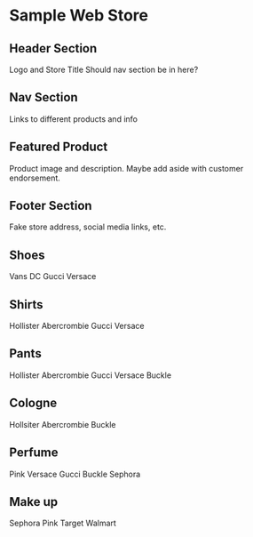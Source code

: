 # Sample Web Store
## Header Section
Logo and Store Title
Should nav section be in here?
## Nav Section
Links to different products and info
## Featured Product
Product image and description. Maybe add aside with customer endorsement.
## Footer Section
Fake store address, social media links, etc.

## Shoes
Vans
DC
Gucci
Versace

## Shirts
Hollister
Abercrombie
Gucci
Versace

## Pants
Hollister
Abercrombie
Gucci
Versace
Buckle

## Cologne
Hollsiter
Abercrombie
Buckle

## Perfume
Pink
Versace
Gucci
Buckle
Sephora

## Make up
Sephora
Pink
Target
Walmart